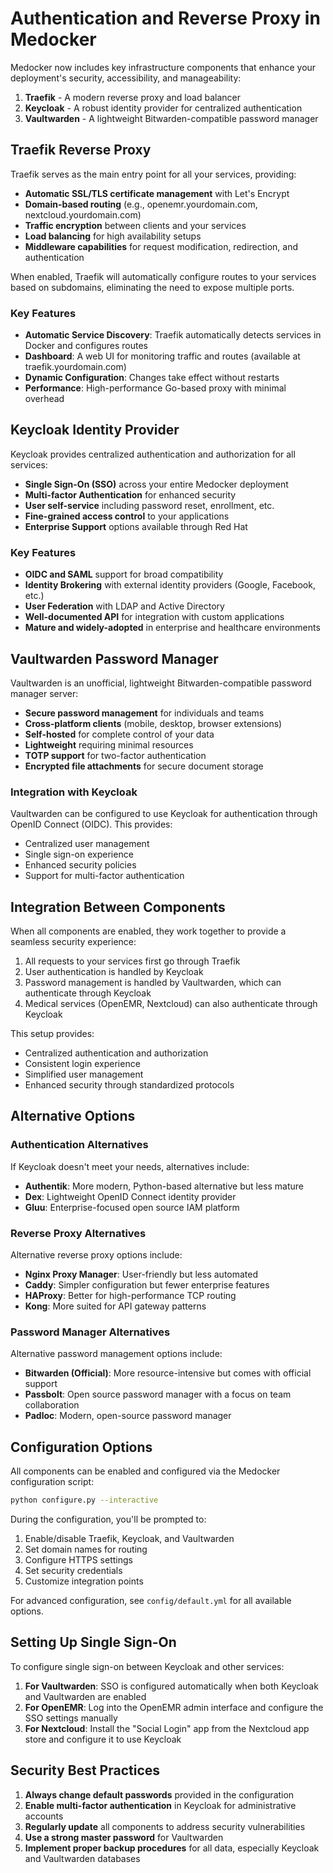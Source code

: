 # Authentication and Reverse Proxy in Medocker

Medocker now includes key infrastructure components that enhance your deployment's security, accessibility, and manageability:

1. **Traefik** - A modern reverse proxy and load balancer
2. **Keycloak** - A robust identity provider for centralized authentication
3. **Vaultwarden** - A lightweight Bitwarden-compatible password manager

## Traefik Reverse Proxy

Traefik serves as the main entry point for all your services, providing:

- **Automatic SSL/TLS certificate management** with Let's Encrypt
- **Domain-based routing** (e.g., openemr.yourdomain.com, nextcloud.yourdomain.com)
- **Traffic encryption** between clients and your services
- **Load balancing** for high availability setups
- **Middleware capabilities** for request modification, redirection, and authentication

When enabled, Traefik will automatically configure routes to your services based on subdomains, eliminating the need to expose multiple ports.

### Key Features

- **Automatic Service Discovery**: Traefik automatically detects services in Docker and configures routes
- **Dashboard**: A web UI for monitoring traffic and routes (available at traefik.yourdomain.com)
- **Dynamic Configuration**: Changes take effect without restarts
- **Performance**: High-performance Go-based proxy with minimal overhead

## Keycloak Identity Provider

Keycloak provides centralized authentication and authorization for all services:

- **Single Sign-On (SSO)** across your entire Medocker deployment
- **Multi-factor Authentication** for enhanced security
- **User self-service** including password reset, enrollment, etc.
- **Fine-grained access control** to your applications
- **Enterprise Support** options available through Red Hat

### Key Features

- **OIDC and SAML** support for broad compatibility
- **Identity Brokering** with external identity providers (Google, Facebook, etc.)
- **User Federation** with LDAP and Active Directory
- **Well-documented API** for integration with custom applications
- **Mature and widely-adopted** in enterprise and healthcare environments

## Vaultwarden Password Manager

Vaultwarden is an unofficial, lightweight Bitwarden-compatible password manager server:

- **Secure password management** for individuals and teams
- **Cross-platform clients** (mobile, desktop, browser extensions)
- **Self-hosted** for complete control of your data
- **Lightweight** requiring minimal resources
- **TOTP support** for two-factor authentication
- **Encrypted file attachments** for secure document storage

### Integration with Keycloak

Vaultwarden can be configured to use Keycloak for authentication through OpenID Connect (OIDC). This provides:

- Centralized user management
- Single sign-on experience
- Enhanced security policies
- Support for multi-factor authentication

## Integration Between Components

When all components are enabled, they work together to provide a seamless security experience:

1. All requests to your services first go through Traefik
2. User authentication is handled by Keycloak
3. Password management is handled by Vaultwarden, which can authenticate through Keycloak
4. Medical services (OpenEMR, Nextcloud) can also authenticate through Keycloak

This setup provides:

- Centralized authentication and authorization
- Consistent login experience
- Simplified user management
- Enhanced security through standardized protocols

## Alternative Options

### Authentication Alternatives

If Keycloak doesn't meet your needs, alternatives include:

- **Authentik**: More modern, Python-based alternative but less mature
- **Dex**: Lightweight OpenID Connect identity provider
- **Gluu**: Enterprise-focused open source IAM platform

### Reverse Proxy Alternatives

Alternative reverse proxy options include:

- **Nginx Proxy Manager**: User-friendly but less automated
- **Caddy**: Simpler configuration but fewer enterprise features
- **HAProxy**: Better for high-performance TCP routing
- **Kong**: More suited for API gateway patterns

### Password Manager Alternatives

Alternative password management options include:

- **Bitwarden (Official)**: More resource-intensive but comes with official support
- **Passbolt**: Open source password manager with a focus on team collaboration
- **Padloc**: Modern, open-source password manager

## Configuration Options

All components can be enabled and configured via the Medocker configuration script:

```bash
python configure.py --interactive
```

During the configuration, you'll be prompted to:

1. Enable/disable Traefik, Keycloak, and Vaultwarden
2. Set domain names for routing
3. Configure HTTPS settings
4. Set security credentials
5. Customize integration points

For advanced configuration, see `config/default.yml` for all available options.

## Setting Up Single Sign-On

To configure single sign-on between Keycloak and other services:

1. **For Vaultwarden**: SSO is configured automatically when both Keycloak and Vaultwarden are enabled
2. **For OpenEMR**: Log into the OpenEMR admin interface and configure the SSO settings manually 
3. **For Nextcloud**: Install the "Social Login" app from the Nextcloud app store and configure it to use Keycloak

## Security Best Practices

1. **Always change default passwords** provided in the configuration
2. **Enable multi-factor authentication** in Keycloak for administrative accounts
3. **Regularly update** all components to address security vulnerabilities
4. **Use a strong master password** for Vaultwarden
5. **Implement proper backup procedures** for all data, especially Keycloak and Vaultwarden databases 